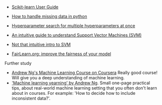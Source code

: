 

- [Scikit-learn User Guide](https://scikit-learn.org/stable/user_guide.html#user-guide)


- [How to handle missing data in python](https://machinelearningmastery.com/handle-missing-data-python/)

- [Hyperparameter search for multiple hyperparameters at once](https://scikit-learn.org/stable/modules/generated/sklearn.model_selection.GridSearchCV.html)


- [An intuitive guide to understand Support Vector Machines (SVM)](https://www.newtechdojo.com/understanding-support-vector-machines-svm/)
- [Not that intuitive intro to SVM](https://scikit-learn.org/stable/modules/svm.html#support-vector-machines)

- [FairLearn.org: improve the fairness of your model](www.fairlearn.org)


Further study
- [Andrew Ng's Machine Learning Course on Coursera](https://www.coursera.org/specializations/machine-learning-introduction) Really good course! Will give you a deep understanding of machine learning.
- ['Machine learning yearning' by Andrew Ng](https://github.com/ajaymache/machine-learning-yearning). Small one-page practical tips, about real-world machine learning setting that you often don't learn about in courses. For example: 'How to decide how to include inconsistent data?'.